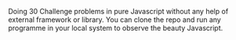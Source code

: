 Doing 30 Challenge problems in pure Javascript without any help of external framework or library.
You can clone the repo and run any programme in your local system to observe the beauty Javascript.
